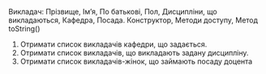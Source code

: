Викладач:
Прізвище, Ім’я, По батькові, Пол, Дисципліни, що викладаються, Кафедра, Посада.
Конструктор, Методи доступу, Метод toString()

1. Отримати список викладачів кафедри, що задається.
2. Отримати список викладачів, що викладають задану дисципліну.
3. Отримати список викладачів-жінок, що займають посаду доцента
